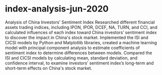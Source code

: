 # index-analysis-jun-2020
Analysis of China Investors’ Sentiment Index
Researched different financial assets trading indices, including IPON, IPOR, DCEF, NA, TURN, and CCI, and calculated influences of each index toward China investors’ sentiment index to discover the impact in China's stock market.
Implemented the ISI and CICSI models by Python and Matplotlib libraries, created a machine learning model with principal component analysis to estimate coefficients of sentiment index to determine differences between models. 
Compared the ISI and CICSI models by calculating mean, standard deviation, and confidence interval, to examine investors’ sentiment index’s long-term and short-term effects on China's stock market.
